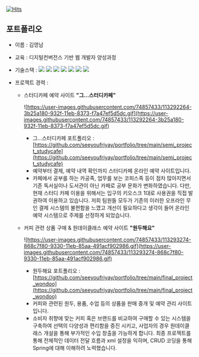 [![Hits](https://hits.seeyoufarm.com/api/count/incr/badge.svg?url=https%3A%2F%2Fgithub.com%2FYoungnamK%2Fportfolio&count_bg=%23253A86&title_bg=%234D401C&icon=&icon_color=%23E7E7E7&title=hello&edge_flat=false)](https://hits.seeyoufarm.com)
## 포트폴리오

- 이름 : 김영남
- 교육 : 디지털컨버전스 기반 웹 개발자 양성과정
- 기술스택 :
<img src="https://img.shields.io/badge/Java-007396?style=flat-square&logo=Java&logoColor=white&link=https://github.com/YoungnamK"> <img src="https://img.shields.io/badge/JavaScript-F7DF1E?style=flat-square&logo=JavaScript&logoColor=white&link=https://github.com/YoungnamK"> <img src="https://img.shields.io/badge/Spring-6DB33F?style=flat-square&logo=Spring&logoColor=white&link=https://github.com/YoungnamK"> <img src="https://img.shields.io/badge/JSON-000000?style=flat-square&logo=JSON&logoColor=white&link=https://github.com/YoungnamK"> <img src="https://img.shields.io/badge/CSS3-1572B6?style=flat-square&logo=CSS3&logoColor=white&link=https://github.com/YoungnamK"> <img src="https://img.shields.io/badge/ORACLE-F80000?style=flat-square&logo=Oracle&logoColor=white&link=https://github.com/YoungnamK"> <img src="https://img.shields.io/badge/JQUERY-0769AD?style=flat-square&logo=jQuery&logoColor=white&link=https://github.com/YoungnamK"> 
    
- 프로젝트 경력 :
    
    - 스터디카페 예약 사이트 **"그...스터디카페"**

        ![https://user-images.githubusercontent.com/74857433/113292264-3b25a180-932f-11eb-8373-f7a47ef5d5dc.gif](https://user-images.githubusercontent.com/74857433/113292264-3b25a180-932f-11eb-8373-f7a47ef5d5dc.gif)

        - 그...스터디카페 포트폴리오 : [https://github.com/seeyoufriyay/portfolio/tree/main/semi_project_studycafe](https://github.com/seeyoufriyay/portfolio/tree/main/semi_project_studycafe)
        - 예약부터 결제, 예약 내역 확인까지 스터디카페 온라인 예약 사이트입니다.
        - 카페에서 공부를 하는 카공족, 업무를 보는 코피스족 등이 점차 많아지면서 기존 독서실이나 도서관이 아닌 카페로 공부 문화가 변화하였습니다. 다만, 현재 스터디 카페 이용을 위해서는 입구의 키오스크 1대로 사용권을 직접 발권하여 이용하고 있습니다. 저희 팀원들 모두가 기존의 이러한 오프라인 무인 결제 시스템의 불편함을 느꼈고 개선이 필요하다고 생각이 들어 온라인 예약 시스템으로 주제를 선정하게 되었습니다.
    - 커피 관련 상품 구매 & 원데이클래스 예약 사이트 **"원두해요"**

        ![https://user-images.githubusercontent.com/74857433/113293274-868c7f80-9330-11eb-85aa-491acf902986.gif](https://user-images.githubusercontent.com/74857433/113293274-868c7f80-9330-11eb-85aa-491acf902986.gif)

        - 원두해요 포트폴리오 : [https://github.com/seeyoufriyay/portfolio/tree/main/final_project_wondoo](https://github.com/seeyoufriyay/portfolio/tree/main/final_project_wondoo)
        - 커피와 관련된 원두, 용품, 수업 등의 상품을 판매 중개 및 예약 관리 사이트입니다.
        - 소비자 취향에 맞는 커피 혹은 브랜드를 비교하여 구매할 수 있는 시스템을 구축하여 선택의 다양성과 편리함을 증진 시키고, 사업자의 경우 원데이클래스 개설을 통해 부가적인 수입 창출을 가능하게 합니다. 최종 프로젝트를 통해 전체적인 데이터 전달 흐름과 xml 설정을 익히며, CRUD 코딩을 통해 Spring에 대해 이해하려 노력했습니다.

